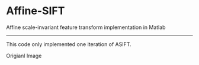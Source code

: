 # Affine-SIFT
Affine scale-invariant feature transform implementation in Matlab

---

This code only implemented one iteration of ASIFT.

Origianl Image